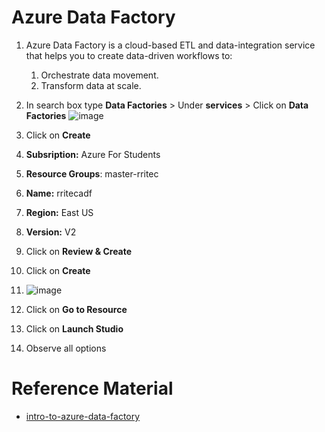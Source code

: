 # Azure Data Factory
1. Azure Data Factory is a cloud-based ETL and data-integration service that helps you to create data-driven workflows to:
    1. Orchestrate data movement.
    2. Transform data at scale.
2. In search box type **Data Factories** > Under **services** > Click on **Data Factories**
 ![image](https://user-images.githubusercontent.com/20516321/209284786-7918e604-260e-479b-9b5d-30813b9ea286.png)

3. Click on **Create**
4. **Subsription:** Azure For Students
5. **Resource Groups**: master-rritec
6. **Name:** rritecadf
7. **Region:** East US
8. **Version:** V2
9. Click on **Review & Create**
10. Click on **Create**
11. ![image](https://user-images.githubusercontent.com/20516321/209289546-3f2a5fb3-8e31-492d-87cf-a9640ac9789a.png)
12. Click on **Go to Resource**
13. Click on **Launch Studio**
14. Observe all options

# Reference Material
- [intro-to-azure-data-factory](https://learn.microsoft.com/en-us/training/modules/intro-to-azure-data-factory/)
